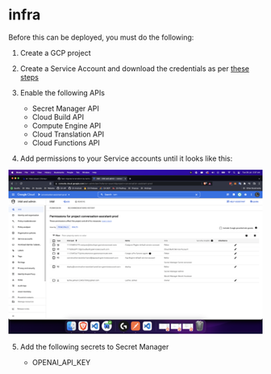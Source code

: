 # infra

Before this can be deployed, you must do the following:

1. Create a GCP project

2. Create a Service Account and download the credentials as per [these steps](https://learn.hashicorp.com/tutorials/terraform/google-cloud-platform-build?in=terraform/gcp-get-started)

3. Enable the following APIs

   - Secret Manager API
   - Cloud Build API
   - Compute Engine API
   - Cloud Translation API
   - Cloud Functions API

4. Add permissions to your Service accounts until it looks like this:

![GCP Service Accounts](../.github/assets/gcp-service-account.png)

5. Add the following secrets to Secret Manager

   - OPENAI_API_KEY
